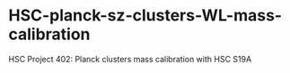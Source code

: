# HSC-planck-sz-clusters-WL-mass-calibration
HSC Project 402: Planck clusters mass calibration with HSC S19A
